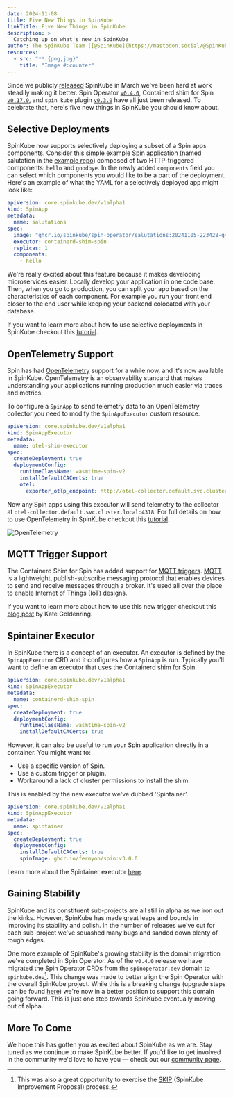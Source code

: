 ```yaml
---
date: 2024-11-08
title: Five New Things in SpinKube
linkTitle: Five New Things in SpinKube
description: >
  Catching up on what's new in SpinKube
author: The SpinKube Team ([@SpinKube](https://mastodon.social/@SpinKube))
resources:
  - src: "**.{png,jpg}"
    title: "Image #:counter"
---
```


Since we publicly [released](/blog/2024/03/13/introducing-spinkube/) SpinKube in March we've been hard at work steadily making it better. Spin Operator [`v0.4.0`](https://github.com/spinkube/spin-operator/releases/tag/v0.4.0), Containerd shim for Spin [`v0.17.0`](https://github.com/spinkube/containerd-shim-spin/releases/tag/v0.17.0), and `spin kube` plugin [`v0.3.0`](https://github.com/spinkube/spin-plugin-kube/releases/tag/v0.3.0) have all just been released. To celebrate that, here's five new things in SpinKube you should know about.

## Selective Deployments

SpinKube now supports selectively deploying a subset of a Spin apps components. Consider this simple example Spin application (named salutation in the [example repo](https://github.com/spinkube/spin-operator/tree/main/apps/salutations)) composed of two HTTP-triggered components: `hello` and `goodbye`. In the newly added `components` field you can select which components you would like to be a part of the deployment. Here's an example of what the YAML for a selectively deployed app might look like:

```yaml
apiVersion: core.spinkube.dev/v1alpha1
kind: SpinApp
metadata:
  name: salutations
spec:
  image: "ghcr.io/spinkube/spin-operator/salutations:20241105-223428-g4da3171"
  executor: containerd-shim-spin
  replicas: 1
  components:
    - hello
```

We're really excited about this feature because it makes developing microservices easier. Locally develop your application in one code base. Then, when you go to production, you can split your app based on the characteristics of each component. For example you run your front end closer to the end user while keeping your backend colocated with your database.

If you want to learn more about how to use selective deployments in SpinKube checkout this [tutorial](https://www.spinkube.dev/docs/topics/selective-deployments/).

## OpenTelemetry Support

Spin has had [OpenTelemetry](https://opentelemetry.io/) support for a while now, and it's now available in SpinKube. OpenTelemetry is an observability standard that makes understanding your applications running production much easier via traces and metrics.

To configure a `SpinApp` to send telemetry data to an OpenTelemetry collector you need to modify the `SpinAppExecutor` custom resource.

```yaml
apiVersion: core.spinkube.dev/v1alpha1
kind: SpinAppExecutor
metadata:
  name: otel-shim-executor
spec:
  createDeployment: true
  deploymentConfig:
    runtimeClassName: wasmtime-spin-v2
    installDefaultCACerts: true
    otel:
      exporter_otlp_endpoint: http://otel-collector.default.svc.cluster.local:4318
```

Now any Spin apps using this executor will send telemetry to the collector at `otel-collector.default.svc.cluster.local:4318`. For full details on how to use OpenTelemetry in SpinKube checkout this [tutorial](/docs/topics/monitoring-your-app).

![OpenTelemetry](/otel.png)

## MQTT Trigger Support

The Containerd Shim for Spin has added support for [MQTT triggers](https://github.com/spinkube/spin-trigger-mqtt). [MQTT](https://mqtt.org/) is a lightweight, publish-subscribe messaging protocol that enables devices to send and receive messages through a broker. It's used all over the place to enable Internet of Things (IoT) designs.

If you want to learn more about how to use this new trigger checkout this [blog post](https://www.fermyon.com/blog/mqtt_trigger_spinkube) by Kate Goldenring.

## Spintainer Executor

In SpinKube there is a concept of an executor. An executor is defined by the `SpinAppExecutor` CRD and it configures how a `SpinApp` is run. Typically you'll want to define an executor that uses the Containerd shim for Spin.

```yaml
apiVersion: core.spinkube.dev/v1alpha1
kind: SpinAppExecutor
metadata:
  name: containerd-shim-spin
spec:
  createDeployment: true
  deploymentConfig:
    runtimeClassName: wasmtime-spin-v2
    installDefaultCACerts: true
```

However, it can also be useful to run your Spin application directly in a container. You might want to:

- Use a specific version of Spin.
- Use a custom trigger or plugin.
- Workaround a lack of cluster permissions to install the shim.

This is enabled by the new executor we've dubbed 'Spintainer'.

```yaml
apiVersion: core.spinkube.dev/v1alpha1
kind: SpinAppExecutor
metadata:
  name: spintainer
spec:
  createDeployment: true
  deploymentConfig:
    installDefaultCACerts: true
    spinImage: ghcr.io/fermyon/spin:v3.0.0
```

Learn more about the Spintainer executor [here](/docs/misc/spintainer-executor).

## Gaining Stability

SpinKube and its constituent sub-projects are all still in alpha as we iron out the kinks. However, SpinKube has made great leaps and bounds in improving its stability and polish. In the number of releases we've cut for each sub-project we've squashed many bugs and sanded down plenty of rough edges.

One more example of SpinKube's growing stability is the domain migration we've completed in Spin Operator. As of the `v0.4.0` release we have migrated the Spin Operator CRDs from the `spinoperator.dev` domain to `spinkube.dev`[^1]. This change was made to better align the Spin Operator with the overall SpinKube project. While this is a breaking change (upgrade steps can be found [here](/docs/misc/upgrading-to-v0.4.0/)) we're now in a better position to support this domain going forward. This is just one step towards SpinKube eventually moving out of alpha.

## More To Come

We hope this has gotten you as excited about SpinKube as we are. Stay tuned as we continue to make SpinKube better. If you'd like to get involved in the community we'd love to have you — check out our [community page](https://www.spinkube.dev/community/).

[^1]: This was also a great opportunity to exercise the [SKIP](https://github.com/spinkube/skips/tree/main/proposals/004-crd-domains) (SpinKube Improvement Proposal) process.
